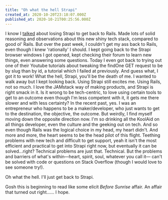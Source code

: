 ```yaml
---
title: "Oh what the hell Strapi"
created_at: 2020-10-20T23:18:07.000Z
published_at: 2020-10-21T00:25:56.000Z
---
```

I know I [talked](https://writelier.com/bye-strapi-hello-rails-(again)-69bc1104-e225-4dd0-9dc5-68f7c1b847ac) about losing Strapi to get back to Rails. Made lots of solid reasoning and observations about this new shiny tech stack, compared to good ol' Rails. But over the past week, I couldn't get my ass back to Rails, even though I knew 'rationally' I should. I kept going back to the Strapi browser windows I got opened, kept checking their forum to learn new things, even answering some questions. Today I even got back to trying out one of their Youtube tutorials about tweaking the findOne GET request to be by slug than by id, a tutorial which I failed at previously. And guess what, I got it to work! What the hell, Strapi, you'll be the death of me. I wanted to walk away but I kept looking back. Using Strapi still excites me. Using Rails, not so much. I love the JAMstack way of making products, and Strapi is right smack in it. Is it wrong to be tech-centric, to love using certain tools to get to an outcome even though I'm less competent with it, it gets me there slower and with less certainty? In the recent past, yes. I was an entrepreneur who happens to be a maker/developer, who just wants to get to the destination, the objective, the outcome. But weirdly, I find myself moving down the opposite direction now. I'm so drinking all the KoolAid on all things developer, even the culture and the geeking out on tech. And so even though Rails was the logical choice in my head, my heart didn't. And more and more, the heart seems to be the head pilot of this flight. Teething problems with new tech and difficult to get support, yeah it isn't the most efficient and practical to get into Strapi right now, but eventually it can be solved...right? Technical problems are just that. Technical. But the problems and barriers of what's within—heart, spirit, soul, whatever you call it— can't be solved with code or questions on Stack Overflow (though I would love to see someone try!). 

Oh what the hell. I'll just get back to Strapi. 

Gosh this is beginning to read like some elicit _Before Sunrise_ affair. An affair that turned out right...... I hope.
